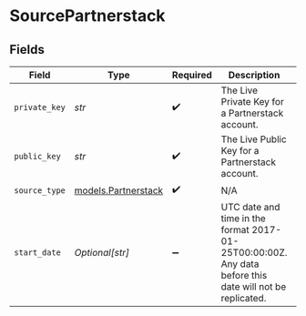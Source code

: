 # SourcePartnerstack


## Fields

| Field                                                                                                   | Type                                                                                                    | Required                                                                                                | Description                                                                                             | Example                                                                                                 |
| ------------------------------------------------------------------------------------------------------- | ------------------------------------------------------------------------------------------------------- | ------------------------------------------------------------------------------------------------------- | ------------------------------------------------------------------------------------------------------- | ------------------------------------------------------------------------------------------------------- |
| `private_key`                                                                                           | *str*                                                                                                   | :heavy_check_mark:                                                                                      | The Live Private Key for a Partnerstack account.                                                        |                                                                                                         |
| `public_key`                                                                                            | *str*                                                                                                   | :heavy_check_mark:                                                                                      | The Live Public Key for a Partnerstack account.                                                         |                                                                                                         |
| `source_type`                                                                                           | [models.Partnerstack](../models/partnerstack.md)                                                        | :heavy_check_mark:                                                                                      | N/A                                                                                                     |                                                                                                         |
| `start_date`                                                                                            | *Optional[str]*                                                                                         | :heavy_minus_sign:                                                                                      | UTC date and time in the format 2017-01-25T00:00:00Z. Any data before this date will not be replicated. | 2017-01-25T00:00:00Z                                                                                    |